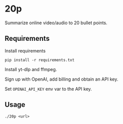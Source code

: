 # 20p

Summarize online video/audio to 20 bullet points.

## Requirements

Install requirements

```
pip install -r requirements.txt
```

Install yt-dlp and ffmpeg.

Sign up with OpenAI, add billing and obtain an API key.

Set `OPENAI_API_KEY` env var to the API key.

## Usage

```
./20p <url>
```
